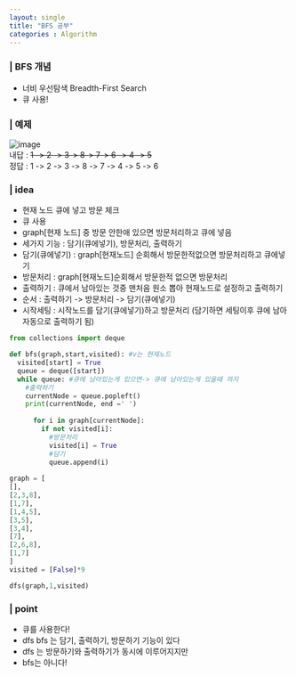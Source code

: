 ```yaml
---
layout: single
title: "BFS 공부"
categories : Algorithm
---
```


### | BFS 개념
- 너비 우선탐색 Breadth-First Search
- 큐 사용!

### | 예제
![image](https://user-images.githubusercontent.com/75241542/160992601-f87529f7-4bd3-4296-97c4-48c4570c67eb.png)  
내답 : ~~1 -> 2 -> 3-> 8-> 7-> 6 -> 4 -> 5~~  
정답 : 1 -> 2 -> 3 -> 8 -> 7 -> 4 -> 5 -> 6  

### | idea
- 현재 노드 큐에 넣고 방문 체크
- 큐 사용
- graph[현재 노드] 중 방문 안한애 있으면 방문처리하고 큐에 넣음
- 세가지 기능 : 담기(큐에넣기), 방문처리, 출력하기
- 담기(큐에넣기) : graph[현재노드] 순회해서 방문한적없으면 방문처리하고 큐에넣기
- 방문처리 : graph[현재노드]순회해서 방문한적 없으면 방문처리
- 출력하기 : 큐에서 남아있는 것중 맨처음 원소 뽑아 현재노드로 설정하고 출력하기
- 순서 : 출력하기 -> 방문처리 -> 담기(큐에넣기)
- 시작세팅 : 시작노드를 담기(큐에넣기)하고 방문처리 (담기하면 세팅이후 큐에 남아 자동으로 출력하기 됨)

```python
from collections import deque

def bfs(graph,start,visited): #v는 현재노드
  visited[start] = True
  queue = deque([start])
  while queue: #큐에 남아있는게 있으면-> 큐에 남아있는게 있을때 까지
    #출력하기
    currentNode = queue.popleft()
    print(currentNode, end =' ')
      
      for i in graph[currentNode]:
        if not visited[i]:
          #방문처리
          visited[i] = True    
          #담기
          queue.append(i)
          
graph = [
[],
[2,3,8],
[1,7],
[1,4,5],
[3,5],
[3,4],
[7],
[2,6,8],
[1,7]
]
visited = [False]*9

dfs(graph,1,visited)
```

### | point
- 큐를 사용한다!
- dfs bfs 는 담기, 출력하기, 방문하기 기능이 있다
- dfs 는 방문하기와 출력하기가 동시에 이루어지지만 
- bfs는 아니다!

